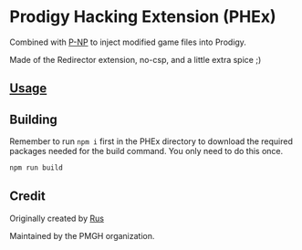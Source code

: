 # Prodigy Hacking Extension (PHEx)

Combined with [P-NP](https://github.com/Prodigy-Hacking/P-NP) to inject modified game files into Prodigy.

Made of the Redirector extension, no-csp, and a little extra spice ;)

## [Usage](https://github.com/Prodigy-Hacking/ProdigyMathGameHacking/wiki/How-to-install-hacks)

## Building

Remember to run `npm i` first in the PHEx directory to download the required packages needed for the build command. You only need to do this once.

```cmd
npm run build
```

## Credit

Originally created by [Rus](https://github.com/UntrustableRus/)

Maintained by the PMGH organization.
